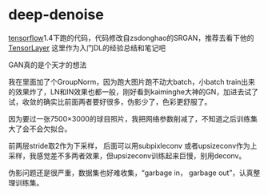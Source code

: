 # deep-denoise
[tensorflow](https://www.tensorflow.org)1.4下跑的代码，代码修改自zsdonghao的SRGAN，推荐去看下他的[TensorLayer](http://tensorlayer.readthedocs.io/en/latest/)
这里作为入门DL的经验总结和笔记吧

GAN真的是个天才的想法

我在里面加了个GroupNorm，因为跑大图片跑不动大batch，小batch train出来的效果炸了，LN和IN效果也都一般，刚好看到kaiminghe大神的GN，加进去试了试，收敛的确实比前面两者要好很多，伪影少了，色彩更舒服了。

因为要过一张7500×3000的球目照片，我把网络参数削减了，不知道之后训练集大了会不会欠拟合。

前两层stride取2作为下采样， 后面可以用subpixleconv 或者upsizeconv作为上采样，我感觉差不多两者效果，但upsizeconv训练起来巨慢，别用deconv。

伪影问题还是很严重，数据集也好难收集，“garbage in， garbage out”，认真整理训练集。



